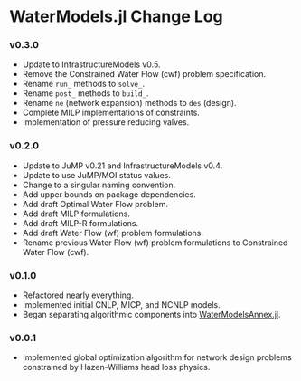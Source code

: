 WaterModels.jl Change Log
=========================

### v0.3.0
- Update to InfrastructureModels v0.5.
- Remove the Constrained Water Flow (cwf) problem specification.
- Rename `run_` methods to `solve_`.
- Rename `post_` methods to `build_`.
- Rename `ne` (network expansion) methods to `des` (design).
- Complete MILP implementations of constraints.
- Implementation of pressure reducing valves.

### v0.2.0
- Update to JuMP v0.21 and InfrastructureModels v0.4.
- Update to use JuMP/MOI status values.
- Change to a singular naming convention.
- Add upper bounds on package dependencies.
- Add draft Optimal Water Flow problem.
- Add draft MILP formulations.
- Add draft MILP-R formulations.
- Add draft Water Flow (wf) problem formulations.
- Rename previous Water Flow (wf) problem formulations to Constrained Water Flow (cwf).

### v0.1.0
- Refactored nearly everything.
- Implemented initial CNLP, MICP, and NCNLP models.
- Began separating algorithmic components into [WaterModelsAnnex.jl](https://github.com/lanl-ansi/WaterModelsAnnex.jl).

### v0.0.1
- Implemented global optimization algorithm for network design problems constrained by Hazen-Williams head loss physics.
